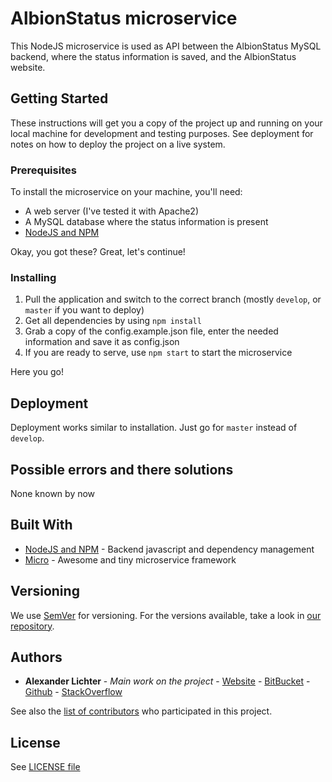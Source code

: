 # AlbionStatus microservice

This NodeJS microservice is used as API between the AlbionStatus MySQL
backend, where the status information is saved, and the AlbionStatus website.

## Getting Started

These instructions will get you a copy of the project up and running on your local machine for development and testing purposes.
See deployment for notes on how to deploy the project on a live system.

### Prerequisites

To install the microservice on your machine, you'll need:

* A web server (I've tested it with Apache2)
* A MySQL database where the status information is present
* [NodeJS and NPM](https://nodejs.org/)

Okay, you got these? Great, let's continue!

### Installing

1. Pull the application and switch to the correct branch (mostly `develop`, or `master` if you want to deploy)
2. Get all dependencies by using `npm install`
3. Grab a copy of the config.example.json file, enter the needed information
and save it as config.json
5. If you are ready to serve, use `npm start` to start the microservice

Here you go!

## Deployment

Deployment works similar to installation. Just go for `master` instead of `develop`.

## Possible errors and there solutions

None known by now

## Built With

* [NodeJS and NPM](https://nodejs.org/) - Backend javascript and dependency
management
* [Micro](https://github.com/zeit/micro) - Awesome and tiny microservice
framework

## Versioning

We use [SemVer](http://semver.org/) for versioning. For the versions available, take a look in [our repository](https://github.com/manniL/albionstatus-api).

## Authors

* **Alexander Lichter** - *Main work on the project* - [Website](http://developmint.de) - [BitBucket](https://bitbucket.org/manniL/) - [Github](https://github.com/manniL) - [StackOverflow](http://stackoverflow.com/users/3975480/mannil)

See also the [list of contributors](https://github.com/manniL/albionstatus-api/contributors) who participated in this project.

## License

See [LICENSE file](https://github.com/manniL/albionstatus-api/blob/master/LICENSE)